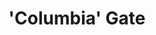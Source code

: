 ---
_date: between 1934 and 2009
derivativo_link: https://derivativo-2.library.columbia.edu/iiif/2/ldpd:340966/
dlc_link: https://dlc.library.columbia.edu/catalog/cul:6m905qfv62
format: photographs
iiif_json: https://derivativo-2.library.columbia.edu/iiif/2/ldpd:340966/info.json
name: Bubley, Esther
native_jpg: https://derivativo-2.library.columbia.edu/iiif/2/ldpd:340966/full/!768,768/0/native.jpg
shelf_location: Box no. Box 162, Folder no. Folder 15 (Buildings & Grounds - Morningside
  - Butler Library, Interior w/ People), Historical Photograph Collection
subjects: Academic libraries; New York (N.Y.); Butler Library
summary: '"Students walking through ''Columbia'' gate on the main level of Butler
  Library."'
title: "'Columbia' Gate"
layout: photo-page
---